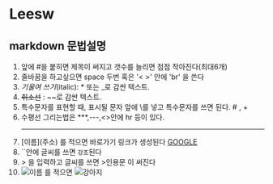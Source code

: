 # Leesw
## markdown 문법설명

1. 앞에 #을 붙히면 제목이 써지고 갯수를 늘리면 점점 작아진다(최대6개)
2. 줄바꿈을 하고싶으면 space 두번 혹은 '< >' 안에 'br' 을 쓴다
3. _기울여 쓰기_(italic): * 또는 _로 감싼 텍스트. <br>
4. ~~취소선~~ :  ~~로 감싼 텍스트. <br>
5. 특수문자를 표현할 때, 표시될 문자 앞에 \를 넣고 특수문자를 쓰면 된다.  \# , \+
6. 수평선 그리는법은 ***,---,<>안에 hr 등이 있다.  <hr>
7. \[이름](주소) 를 적으면 바로가기 링크가 생성된다   [GOOGLE](https://www.google.com)
8. ``안에 글씨를 쓰면 `강조`된다
9. \> 을 입력하고 글씨를 쓰면  >인용문   이 써진다
10. ![이름](주소) 를 적으면  ![강아지](https://www.google.com/imgres?imgurl=https%3A%2F%2Fcdn.imweb.me%2Fupload%2FS201910012ff964777e0e3%2F62f9a36ea3cea.jpg&tbnid=ZmwizZwdtztuhM&vet=12ahUKEwjSiM-zwcWCAxUBafUHHQCaCCMQMygAegQIARBr..i&imgrefurl=https%3A%2F%2Fulovepet.co.kr%2Freport%2F%3Fq%3DYToxOntzOjEyOiJrZXl3b3JkX3R5cGUiO3M6MzoiYWxsIjt9%26bmode%3Dview%26idx%3D3428042%26t%3Dboard&docid=VWUJzvIolE47zM&w=1920&h=1280&q=%EA%B0%95%EC%95%84%EC%A7%80&ved=2ahUKEwjSiM-zwcWCAxUBafUHHQCaCCMQMygAegQIARBr)
